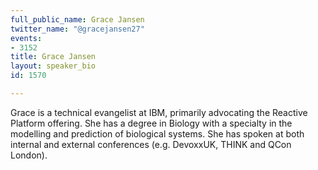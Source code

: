 ```yaml
---
full_public_name: Grace Jansen
twitter_name: "@gracejansen27"
events:
- 3152
title: Grace Jansen
layout: speaker_bio
id: 1570

---
```

Grace is a technical evangelist at IBM, primarily advocating the Reactive Platform offering. She has a degree in Biology with a specialty in the  modelling and prediction of biological systems. She has spoken at both internal and external conferences (e.g. DevoxxUK, THINK and QCon London).
